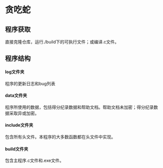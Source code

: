 # 贪吃蛇

## 程序获取
直接克隆仓库，运行./build下的可执行文件；或编译.c文件。

## 程序结构
#### log文件夹
程序的更新日志和bug列表
#### data文件夹
程序所使用的数据，包括得分纪录数据和帮助文档。帮助文档未加密；得分纪录数据采取异或加密。
#### include文件夹
包含所有头文件。本程序的大多数函数都在头文件中实现。
#### build文件夹
包含主程序.c文件和.exe文件。